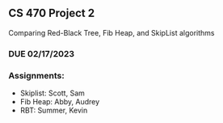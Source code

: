 ## CS 470 Project 2

Comparing Red-Black Tree, Fib Heap, and SkipList algorithms

### DUE 02/17/2023

### Assignments:
* Skiplist: Scott, Sam
* Fib Heap: Abby, Audrey
* RBT: Summer, Kevin
